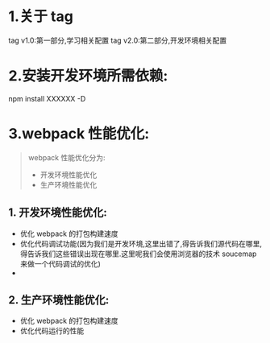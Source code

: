 # 1.关于 tag

tag v1.0:第一部分,学习相关配置
tag v2.0:第二部分,开发环境相关配置

# 2.安装开发环境所需依赖:

npm install XXXXXX -D

# 3.webpack 性能优化:

> webpack 性能优化分为:
>
> - 开发环境性能优化
> - 生产环境性能优化

## 1. 开发环境性能优化:

- 优化 webpack 的打包构建速度
- 优化代码调试功能(因为我们是开发环境,这里出错了,得告诉我们源代码在哪里,得告诉我们这些错误出现在哪里.这里呢我们会使用浏览器的技术 soucemap 来做一个代码调试的优化)
-

## 2. 生产环境性能优化:

- 优化 webpack 的打包构建速度
- 优化代码运行的性能
